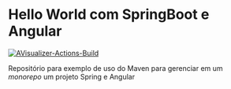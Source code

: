 # Hello World com SpringBoot e Angular

[![AVisualizer-Actions-Build](https://github.com/phillima/demo-springboot-angular/workflows/SpringAngular/badge.svg)](https://github.com/phillima/SpringAngular/actions)

Repositório para exemplo de uso do Maven para gerenciar em um _monorepo_ um projeto Spring e Angular
